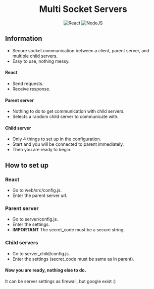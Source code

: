 <div align="center">
  <h1 align="center">Multi Socket Servers</h1>
  
![React][React.js]
![NodeJS][Node.js]
    
</div>

<h2>Information</h2>

  * Secure socket communication between a client, parent server, and multiple child servers.
  * Easy to use, nothing messy.

<h4>React</h4>

  * Send requests.
  * Receive response.

<h4>Parent server</h4>

  * Nothing to do to get communication with child servers.
  * Selects a random child server to communicate with.

<h4>Child server</h4>

  * Only 4 things to set up in the configuration.
  * Start and you will be connected to parent immediately.
  * Then you are ready to begin.


<h2>How to set up</h2>

<h3>React</h3>

  * Go to web/src/config.js.
  * Enter the parent server url.

<h3>Parent server</h3>

  * Go to server/config.js.
  * Enter the settings.
  * <b>IMPORTANT</b> The secret_code must be a secure string.

<h3>Child servers</h3>

  * Go to server_child/config.js.
  * Enter the settings (secret_code must be same as in parent).

<h4>Now you are ready, nothing else to do.</h4>


<p>It can be server settings as firewall, but google exist :)</p>

[React.js]: https://img.shields.io/badge/React-20232A?style=for-the-badge&logo=react&logoColor=61DAFB
[Node.js]: https://img.shields.io/badge/Node.js-43853D?style=for-the-badge&logo=node.js&logoColor=white
